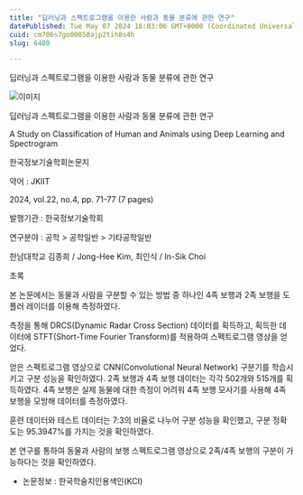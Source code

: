 ```yaml
---
title: "딥러닝과 스펙트로그램을 이용한 사람과 동물 분류에 관한 연구"
datePublished: Tue May 07 2024 16:03:06 GMT+0000 (Coordinated Universal Time)
cuid: cm706s7go00050ajp2tih8s4h
slug: 6480

---
```



딥러닝과 스펙트로그램을 이용한 사람과 동물 분류에 관한 연구

![이미지](https://cdn.hashnode.com/res/hashnode/image/upload/v1739260478466/af664825-1df0-40e1-944f-34dd42d22cb9.jpeg)

딥러닝과 스펙트로그램을 이용한 사람과 동물 분류에 관한 연구

A Study on Classification of Human and Animals using Deep Learning and Spectrogram

한국정보기술학회논문지

약어 : JKIIT

2024, vol.22, no.4, pp. 71-77 (7 pages)

발행기관 : 한국정보기술학회

연구분야 : 공학 > 공학일반 > 기타공학일반

한남대학교 김종희 / Jong-Hee Kim, 최인식 / In-Sik Choi

초록

본 논문에서는 동물과 사람을 구분할 수 있는 방법 중 하나인 4족 보행과 2족 보행을 도플러 레이더를 이용해 측정하였다.

측정을 통해 DRCS(Dynamic Radar Cross Section) 데이터를 획득하고, 획득한 데이터에 STFT(Short-Time Fourier Transform)를 적용하여 스펙트로그램 영상을 얻었다.

얻은 스펙트로그램 영상으로 CNN(Convolutional Neural Network) 구분기를 학습시키고 구분 성능을 확인하였다. 2족 보행과 4족 보행 데이터는 각각 502개와 515개를 획득하였다. 4족 보행은 실제 동물에 대한 측정이 어려워 4족 보행 모사기를 사용해 4족 보행을 모방해 데이터를 측정하였다.

훈련 데이터와 테스트 데이터는 7:3의 비율로 나누어 구분 성능을 확인했고, 구분 정확도는 95.3947%를 가지는 것을 확인하였다.

본 연구를 통하여 동물과 사람의 보행 스펙트로그램 영상으로 2족/4족 보행의 구분이 가능하다는 것을 확인하였다.

* 논문정보 : 한국학술지인용색인(KCI)